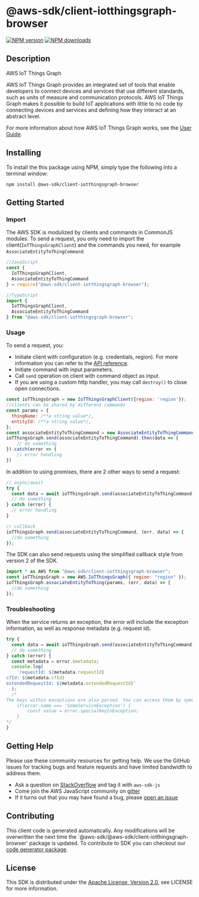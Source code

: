 # @aws-sdk/client-iotthingsgraph-browser

[![NPM version](https://img.shields.io/npm/v/@aws-sdk/client-iotthingsgraph-browser/preview.svg)](https://www.npmjs.com/package/@aws-sdk/client-iotthingsgraph-browser)
[![NPM downloads](https://img.shields.io/npm/dm/@aws-sdk/client-iotthingsgraph-browser.svg)](https://www.npmjs.com/package/@aws-sdk/client-iotthingsgraph-browser)

## Description

<fullname>AWS IoT Things Graph</fullname> <p>AWS IoT Things Graph provides an integrated set of tools that enable developers to connect devices and services that use different standards, such as units of measure and communication protocols. AWS IoT Things Graph makes it possible to build IoT applications with little to no code by connecting devices and services and defining how they interact at an abstract level.</p> <p>For more information about how AWS IoT Things Graph works, see the <a href="https://docs.aws.amazon.com/thingsgraph/latest/ug/iot-tg-whatis.html">User Guide</a>.</p>

## Installing

To install the this package using NPM, simply type the following into a terminal window:

```
npm install @aws-sdk/client-iotthingsgraph-browser
```

## Getting Started

### Import

The AWS SDK is modulized by clients and commands in CommonJS modules. To send a request, you only need to import the client(`IoTThingsGraphClient`) and the commands you need, for example `AssociateEntityToThingCommand`:

```javascript
//JavaScript
const {
  IoTThingsGraphClient,
  AssociateEntityToThingCommand
} = require("@aws-sdk/client-iotthingsgraph-browser");
```

```javascript
//TypeScript
import {
  IoTThingsGraphClient,
  AssociateEntityToThingCommand
} from "@aws-sdk/client-iotthingsgraph-browser";
```

### Usage

To send a request, you:

- Initiate client with configuration (e.g. credentials, region). For more information you can refer to the [API reference][].
- Initiate command with input parameters.
- Call `send` operation on client with command object as input.
- If you are using a custom http handler, you may call `destroy()` to close open connections.

```javascript
const ioTThingsGraph = new IoTThingsGraphClient({region: 'region'});
//clients can be shared by different commands
const params = {
  thingName: /**a string value*/,
  entityId: /**a string value*/,
};
const associateEntityToThingCommand = new AssociateEntityToThingCommand(params);
ioTThingsGraph.send(associateEntityToThingCommand).then(data => {
    // do something
}).catch(error => {
    // error handling
})
```

In addition to using promises, there are 2 other ways to send a request:

```javascript
// async/await
try {
  const data = await ioTThingsGraph.send(associateEntityToThingCommand);
  // do something
} catch (error) {
  // error handling
}
```

```javascript
// callback
ioTThingsGraph.send(associateEntityToThingCommand, (err, data) => {
  //do something
});
```

The SDK can also send requests using the simplified callback style from version 2 of the SDK.

```javascript
import * as AWS from "@aws-sdk/client-iotthingsgraph-browser";
const ioTThingsGraph = new AWS.IoTThingsGraph({ region: "region" });
ioTThingsGraph.associateEntityToThing(params, (err, data) => {
  //do something
});
```

### Troubleshooting

When the service returns an exception, the error will include the exception information, as well as response metadata (e.g. request id).

```javascript
try {
  const data = await ioTThingsGraph.send(associateEntityToThingCommand);
  // do something
} catch (error) {
  const metadata = error.$metadata;
  console.log(
    `requestId: ${metadata.requestId}
cfId: ${metadata.cfId}
extendedRequestId: ${metadata.extendedRequestId}`
  );
  /*
The keys within exceptions are also parsed. You can access them by specifying exception names:
    if(error.name === 'SomeServiceException') {
        const value = error.specialKeyInException;
    }
*/
}
```

## Getting Help

Please use these community resources for getting help. We use the GitHub issues for tracking bugs and feature requests and have limited bandwidth to address them.

- Ask a question on [StackOverflow](https://stackoverflow.com/questions/tagged/aws-sdk-js) and tag it with `aws-sdk-js`
- Come join the AWS JavaScript community on [gitter](https://gitter.im/aws/aws-sdk-js-v3)
- If it turns out that you may have found a bug, please [open an issue](https://github.com/aws/aws-sdk-js-v3/issues)

## Contributing

This client code is generated automatically. Any modifications will be overwritten the next time the `@aws-sdk/@aws-sdk/client-iotthingsgraph-browser' package is updated. To contribute to SDK you can checkout our [code generator package][].

## License

This SDK is distributed under the
[Apache License, Version 2.0](http://www.apache.org/licenses/LICENSE-2.0),
see LICENSE for more information.

[code generator package]: https://github.com/aws/aws-sdk-js-v3/tree/master/packages/service-types-generator
[api reference]: https://docs.aws.amazon.com/AWSJavaScriptSDK/latest/
